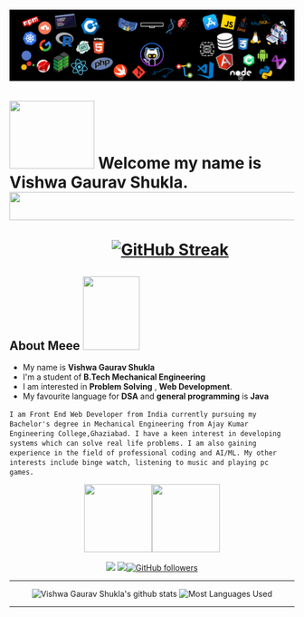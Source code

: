 <h1>
    <img src="./media/banner.gif" alt="" style="max-width:100%;">

    
<img src="https://media.giphy.com/media/5c5hIZVydGahjjmiHS/giphy.gif" width="150px" height="120">  Welcome my name is Vishwa Gaurav Shukla.<br>
<img src="https://media.giphy.com/media/mFTVjWHFk0dw2qxJKs/giphy.gif" width="9000px" height="50" >
    
&emsp;&emsp;&emsp;&emsp;&emsp;&emsp;&nbsp;&nbsp;[![GitHub Streak](http://github-readme-streak-stats.herokuapp.com?user=DVGS0707&theme=github-dark-blue&date_format=j%20M%5B%20Y%5D)](https://git.io/streak-stats)
    

</h1>


##  About Meee <img src="https://media.giphy.com/media/hULIWsDRiNV2GhL1ED/giphy.gif" width="100px" height="130"> 
-  My name is **Vishwa Gaurav Shukla**
-  I'm a student of **B.Tech Mechanical Engineering** 
-  I am interested in **Problem Solving** , **Web Development**.
-  My favourite language for **DSA** and **general programming** is **Java**

`I am Front End Web Developer from India currently pursuing my Bachelor's degree in Mechanical Engineering from Ajay Kumar Engineering College,Ghaziabad.
I have a keen interest in developing systems which can solve real life problems. I am also gaining experience in the field of professional coding and AI/ML.
My other interests include binge watch, listening to music and playing pc games.`

<div align="center">
    


[<img src="https://tenor.com/view/falling-leaves-youtube-thanksgiving-pop-explode-gif-19389326.gif" width="120px" height="120">](https://www.youtube.com/channel/UCbUjGQ_5IpyrylzplVZKB9w)[<img src="https://tenor.com/view/youtube-gif-21553644.gif" width="120px" height="120">](https://www.youtube.com/channel/UCbUjGQ_5IpyrylzplVZKB9w) 
    
[<img src="https://img.shields.io/badge/linkedin-%230077B5.svg?&style=for-the-badge&logo=linkedin&logoColor=white"/>](https://www.linkedin.com/in/vgs-profile/) [<img src = "https://img.shields.io/badge/instagram-%23E4405F.svg?&style=for-the-badge&logo=instagram&logoColor=white">](https://www.instagram.com/iamkingvgs/)[![GitHub followers](https://img.shields.io/github/followers/DVGS0707?label=Followers&style=for-the-badge)](https://github.com/iprincekumark?tab=followers)

<hr>

![Vishwa Gaurav Shukla's github stats](https://github-readme-stats.vercel.app/api?username=DVGS0707&&show_icons=true&theme=github_dark)
![Most Languages Used](https://github-readme-stats.vercel.app/api/top-langs/?username=DVGS0707&theme=github_dark&layout=compact)

 <hr>




